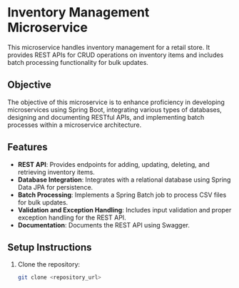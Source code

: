 # Inventory Management Microservice

This microservice handles inventory management for a retail store. It provides REST APIs for CRUD operations on inventory items and includes batch processing functionality for bulk updates.

## Objective

The objective of this microservice is to enhance proficiency in developing microservices using Spring Boot, integrating various types of databases, designing and documenting RESTful APIs, and implementing batch processes within a microservice architecture.

## Features

- **REST API**: Provides endpoints for adding, updating, deleting, and retrieving inventory items.
- **Database Integration**: Integrates with a relational database using Spring Data JPA for persistence.
- **Batch Processing**: Implements a Spring Batch job to process CSV files for bulk updates.
- **Validation and Exception Handling**: Includes input validation and proper exception handling for the REST API.
- **Documentation**: Documents the REST API using Swagger.

## Setup Instructions

1. Clone the repository:
   ```bash
   git clone <repository_url>
